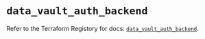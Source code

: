 # `data_vault_auth_backend`

Refer to the Terraform Registory for docs: [`data_vault_auth_backend`](https://registry.terraform.io/providers/hashicorp/vault/3.19.0/docs/data-sources/auth_backend).
